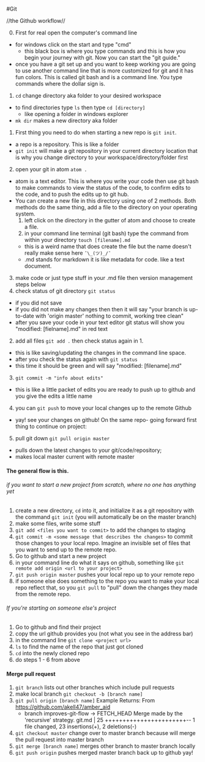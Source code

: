 #Git

//the Github workflow//

0. First for real open the computer's command line
  - for windows click on the start and type "cmd"
    - this black box is where you type commands and this is how you begin your journey with git. Now you can start the "git guide."
  - once you have a git set up and you want to keep working you are going   to use another command line that is more customized for git and it has fun colors. This is called git bash and is a command line. You type commands where the dollar sign is.
1. `cd` change directory aka folder to your desired workspace
  - to find directories type `ls` then type `cd [directory]`
    - like opening a folder in windows explorer
  - `mk dir` makes a new directory aka folder
1.  First thing you need to do when starting a new repo is `git init`.
  - a repo is a repository. This is like a folder
  - `git init` will make a git repository in your current directory location that is why you change directory to your workspace/directory/folder first
2. open your git in atom `atom .`
  - atom is a text editor. This is where you write your code then use git bash to make commands to view the status of the code, to confirm edits to the code, and to push the edits up to git hub.
  - You can create a new file in this directory using one of 2 methods.  Both methods do the same thing, add a file to the directory on your operating system.
    1. left click on the directory in the gutter of atom and choose to create a file.
    2. in your command line terminal (git bash) type the command from within your directory `touch [filename].md`
      - this is a weird name that does create the file but the name doesn't really make sense here `¯\_(ツ)_/¯`
    - .md stands for markdown it is like metadata for code. like a text document.
3. make code or just type stuff in your .md file then version management steps below
4. check status of git directory `git status`
  - if you did not save
  - if you did not make any changes
      then then it will say "your branch is up-to-date with 'origin master' nothing to commit, working tree clean"
  - after you save your code in your text editor git status will show you "modified: [fielname].md" in red text
2. add all files `git add .` then check status again in 1.
  - this is like saving/updating the changes in the command line space.
  - after you check the status again with `git status`
  - this time it should be green and will say "modified: [filename].md"
3. `git commit -m "info about edits"`
  - this is like a little packet of edits you are ready to push up to github and you give the edits a little name
4. you can `git push` to move your local changes up to the remote Github
 - yay! see your changes on github!
 On the same repo- going forward first thing to continue on project:
5. pull git down `git pull origin master`
  - pulls down the latest changes to your git/code/repository;
  - makes local master current with remote master

#### The general flow is this.
###### if you want to start a new project from scratch, where no one has anything yet
  1. create a new directory, `cd` into it, and initialize it as a git repository with the command `git init` (you will automatically be on the master branch)
  2. make some files, write some stuff
  3. `git add <files you want to commit>` to add the changes to staging
  4. `git commit -m <some message that describes the changes>` to commit those changes to your local repo.  Imagine an invisible set of files that you want to send up to the remote repo.
  4. Go to github and start a new project
  4. in your command line do what it says on github, something like `git remote add origin <url to your project>`
  5. `git push origin master` pushes your local repo up to your remote repo
  6. if someone else does something to the repo you want to make your local repo reflect that, so you `git pull` to "pull" down the changes they made from the remote repo.

###### If you're starting on someone else's project
  1. Go to github and find their project
  2. copy the url github provides you (not what you see in the address bar)
  3. in the command line `git clone <project url>`
  4. `ls` to find the name of the repo that just got cloned
  5. `cd` into the newly cloned repo
  6. do steps 1 - 6 from above

#### Merge pull request
  1. `git branch` lists out other branches which include pull requests
  2. make local branch `git checkout -b [branch name]`
  3. `git pull origin [branch name]`
    Example Returns: From https://github.com/akell47/amber_aid
      * branch            improves-git-flow -> FETCH_HEAD
        Merge made by the 'recursive' strategy.
        git.md | 25 +++++++++++++++++++++++--
        1 file changed, 23 insertions(+), 2 deletions(-)
  4. `git checkout master` change over to master branch because will    merge the pull request into master branch      
  4. `git merge [branch name]` merges other branch to master branch locally
  5. `git push origin` pushes merged master branch back up to github
  yay!
